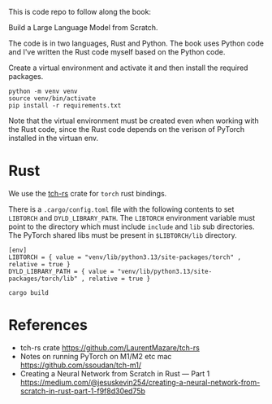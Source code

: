 This is code repo to follow along the book:

Build a Large Language Model from Scratch. 

The code is in two languages, Rust and Python.  The book uses Python
code and I've written the Rust code myself based on the Python code.

Create a virtual environment and activate it and then install the
required packages.

```
python -m venv venv
source venv/bin/activate
pip install -r requirements.txt
```

Note that the virtual environment must be created even when working with the
Rust code, since the Rust code depends on the verison of PyTorch installed
in the virtuan env.

# Rust

We use the [tch-rs](https://github.com/LaurentMazare/tch-rs) crate
for `torch` rust bindings.

There is a `.cargo/config.toml` file with the following contents to set `LIBTORCH` and `DYLD_LIBRARY_PATH`.
The `LIBTORCH` environment variable must point to the directory which must include `include` and `lib`
sub directories.  The PyTorch shared libs must be present in `$LIBTORCH/lib` directory.

```
[env]
LIBTORCH = { value = "venv/lib/python3.13/site-packages/torch" , relative = true }
DYLD_LIBRARY_PATH = { value = "venv/lib/python3.13/site-packages/torch/lib" , relative = true }
```

```
cargo build
```

# References

* tch-rs crate
  https://github.com/LaurentMazare/tch-rs
* Notes on running PyTorch on M1/M2 etc mac 
  https://github.com/ssoudan/tch-m1/
* Creating a Neural Network from Scratch in Rust — Part 1
  https://medium.com/@jesuskevin254/creating-a-neural-network-from-scratch-in-rust-part-1-f9f8d30ed75b
